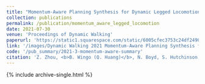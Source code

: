 ```yaml
---
title: "Momentum-Aware Planning Synthesis for Dynamic Legged Locomotion"
collection: publications
permalink: /publication/momentum_aware_legged_locomotion
date: 2021-07-30
venue: 'Proceedings of Dynamic Walking'
paperurl: 'https://static1.squarespace.com/static/6005cfec3753c24df2490e0a/t/60e36285b2d10014a2a4dcba/1625514630548/Ziyi+Zhou+-+Zhou_Ziyi_DW2021.pdf'
link: '/images/Dynamic Walking 2021 Momentum-Aware Planning Synthesis for Dynamic Legged Locomotion.pdf'
code: '/pub_summary/2021-3-momentum-aware-summary'
citation: 'Z. Zhou, <b>B. Wingo (Q. Huang)</b>, N. Boyd, S. Hutchinson, and Y. Zhao, &quot;Momentum-Aware Planning Synthesis for Dynamic Legged Locomotion.&quot; <i>Proceedings of Dynamic Walking</i>, July, 2021.'
---
```


{% include archive-single.html %}